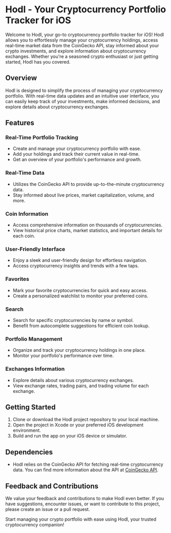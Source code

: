 # Hodl - Your Cryptocurrency Portfolio Tracker for iOS

Welcome to Hodl, your go-to cryptocurrency portfolio tracker for iOS! Hodl allows you to effortlessly manage your cryptocurrency holdings, access real-time market data from the CoinGecko API, stay informed about your crypto investments, and explore information about cryptocurrency exchanges. Whether you're a seasoned crypto enthusiast or just getting started, Hodl has you covered.

## Overview

Hodl is designed to simplify the process of managing your cryptocurrency portfolio. With real-time data updates and an intuitive user interface, you can easily keep track of your investments, make informed decisions, and explore details about cryptocurrency exchanges.

## Features

### Real-Time Portfolio Tracking

- Create and manage your cryptocurrency portfolio with ease.
- Add your holdings and track their current value in real-time.
- Get an overview of your portfolio's performance and growth.

### Real-Time Data

- Utilizes the CoinGecko API to provide up-to-the-minute cryptocurrency data.
- Stay informed about live prices, market capitalization, volume, and more.

### Coin Information

- Access comprehensive information on thousands of cryptocurrencies.
- View historical price charts, market statistics, and important details for each coin.

### User-Friendly Interface

- Enjoy a sleek and user-friendly design for effortless navigation.
- Access cryptocurrency insights and trends with a few taps.

### Favorites

- Mark your favorite cryptocurrencies for quick and easy access.
- Create a personalized watchlist to monitor your preferred coins.

### Search

- Search for specific cryptocurrencies by name or symbol.
- Benefit from autocomplete suggestions for efficient coin lookup.

### Portfolio Management

- Organize and track your cryptocurrency holdings in one place.
- Monitor your portfolio's performance over time.

### Exchanges Information

- Explore details about various cryptocurrency exchanges.
- View exchange rates, trading pairs, and trading volume for each exchange.

## Getting Started

1. Clone or download the Hodl project repository to your local machine.
2. Open the project in Xcode or your preferred iOS development environment.
3. Build and run the app on your iOS device or simulator.

## Dependencies

- Hodl relies on the CoinGecko API for fetching real-time cryptocurrency data. You can find more information about the API at [CoinGecko API](https://coingecko.com/en/api).

## Feedback and Contributions

We value your feedback and contributions to make Hodl even better. If you have suggestions, encounter issues, or want to contribute to this project, please create an issue or a pull request.

Start managing your crypto portfolio with ease using Hodl, your trusted cryptocurrency companion!
